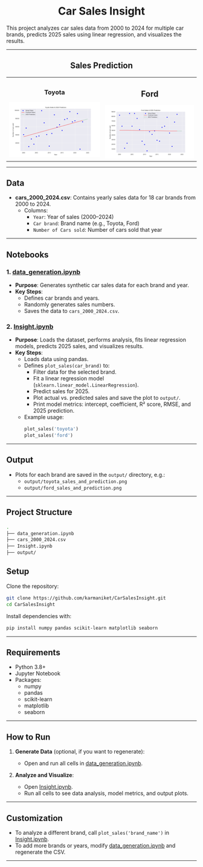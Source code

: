 <h1 align="center">Car Sales Insight</h1>

This project analyzes car sales data from 2000 to 2024 for multiple car brands, predicts 2025 sales using linear regression, and visualizes the results.

---

<h2 align="center">Sales Prediction</h3> 
<table><tr><td>
    <h3 align="center">Toyota</h3> 
      <img src="output/toyota_sales_and_prediction.png" />
    </td><td>
    <h2 align="center">Ford</h3> 
      <img src="output/ford_sales_and_prediction.png" />
</td></tr></table>

---

## Data

- **cars_2000_2024.csv**: Contains yearly sales data for 18 car brands from 2000 to 2024.
    - Columns:
        - `Year`: Year of sales (2000–2024)
        - `Car brand`: Brand name (e.g., Toyota, Ford)
        - `Number of Cars sold`: Number of cars sold that year

---

## Notebooks

### 1. [data_generation.ipynb](data_generation.ipynb)

- **Purpose**: Generates synthetic car sales data for each brand and year.
- **Key Steps**:
    - Defines car brands and years.
    - Randomly generates sales numbers.
    - Saves the data to `cars_2000_2024.csv`.

### 2. [Insight.ipynb](Insight.ipynb)

- **Purpose**: Loads the dataset, performs analysis, fits linear regression models, predicts 2025 sales, and visualizes results.
- **Key Steps**:
    - Loads data using pandas.
    - Defines `plot_sales(car_brand)` to:
        - Filter data for the selected brand.
        - Fit a linear regression model (`sklearn.linear_model.LinearRegression`).
        - Predict sales for 2025.
        - Plot actual vs. predicted sales and save the plot to `output/`.
        - Print model metrics: intercept, coefficient, R² score, RMSE, and 2025 prediction.
    - Example usage:
        ```python
        plot_sales('toyota')
        plot_sales('ford')
        ```
---

## Output

- Plots for each brand are saved in the `output/` directory, e.g.:
    - `output/toyota_sales_and_prediction.png`
    - `output/ford_sales_and_prediction.png`

---

## Project Structure

```bash
.
├── data_generation.ipynb
├── cars_2000_2024.csv  
├── Insight.ipynb
├── output/                           
```

## Setup

Clone the repository:
```sh
git clone https://github.com/karmaniket/CarSalesInsight.git
cd CarSalesInsight
```

Install dependencies with:
```sh
pip install numpy pandas scikit-learn matplotlib seaborn
```

---

## Requirements

- Python 3.8+
- Jupyter Notebook
- Packages:
    - numpy
    - pandas
    - scikit-learn
    - matplotlib
    - seaborn

---

## How to Run

1. **Generate Data** (optional, if you want to regenerate):
    - Open and run all cells in [data_generation.ipynb](data_generation.ipynb).

2. **Analyze and Visualize**:
    - Open [Insight.ipynb](Insight.ipynb).
    - Run all cells to see data analysis, model metrics, and output plots.

---

## Customization

- To analyze a different brand, call `plot_sales('brand_name')` in [Insight.ipynb](Insight.ipynb).
- To add more brands or years, modify [data_generation.ipynb](data_generation.ipynb) and regenerate the CSV.

---
